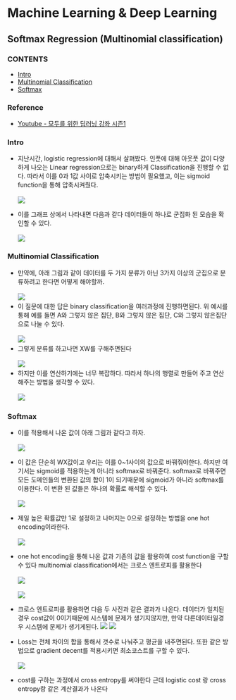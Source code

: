 Machine Learning & Deep Learning
===================================
Softmax Regression (Multinomial classification)
------------------------------------

### CONTENTS
* [Intro](#intro)
* [Multinomial Classification](#multinomial-classification)
* [Softmax](#softmax)

### Reference
* [Youtube - 모두를 위한 딥러닝 강좌 시즌1](https://www.youtube.com/watch?v=BS6O0zOGX4E&list=PLlMkM4tgfjnLSOjrEJN31gZATbcj_MpUm&index=1)

### Intro
* 지난시간, logistic regression에 대해서 살펴봤다. 인풋에 대해 아웃풋 값이 다양하게 나오는 Linear regression으로는 binary하게 Classification을 진행할 수 없다. 따라서 이를 0과 1값 사이로 압축시키는 방법이 필요했고, 이는 sigmoid function을 통해 압축시켜줬다.<br></br>
![](https://postfiles.pstatic.net/MjAxODExMDhfOTYg/MDAxNTQxNjQ0NjQ2MDIy.JD6Q7PlCo_N2w8pxK6WV34px-lQ1JxuALDV8iwaVygUg.AWPMrzqHxrUEBBS5ra9OZ2ghFZRaf-tn12BzZGTjzTsg.PNG.npqfr123/image.png?type=w773)

* 이를 그래프 상에서 나타내면 다음과 같다 데이터들이 하나로 군집화 된 모습을 확인할 수 있다.<br></br>
![](https://postfiles.pstatic.net/MjAxODExMDhfMTU2/MDAxNTQxNjQ0NzEyNzMz.PZyoM2P3-cQhpMHnLSJqIAkDrb_YwoH0qCIy2KdVJpYg.rd8X0ttvhtvpo1UCe-8uEojx351mQgliY4vYYTWxjL8g.PNG.npqfr123/image.png?type=w773)

### Multinomial Classification
* 만약에, 아래 그림과 같이 데이터를 두 가지 분류가 아닌 3가지 이상의 군집으로 분류하려고 한다면 어떻게 해야할까.<br></br>
![](https://postfiles.pstatic.net/MjAxODExMDhfMjI0/MDAxNTQxNjQ0Nzk1MDI5.XqQeP5Ts2xI7-7AIGVtOy3o4Vm1Jqtd52Gbe50Qtl8sg.lRvDBtVa7v9Jbb3TJS3wjAJnkZtxzmcpMrLMA1M9xskg.PNG.npqfr123/image.png?type=w773)
* 이 질문에 대한 답은 binary classification을 여러과정에 진행하면된다. 위 예시를 통해 예를 들면 A와 그렇지 않은 집단, B와 그렇지 않은 집단, C와 그렇지 않은집단으로 나눌 수 있다.<br></br>
![](https://postfiles.pstatic.net/MjAxODExMDhfMjg2/MDAxNTQxNjQ0ODE0NzAy.1Wm0sYihXShrseC-EFUodqw9UZd24Eo4_QPSNekT8h0g.G8R-nSygKqeIHx476M9NOGriOzEHwKtRbRX3upR0V5kg.PNG.npqfr123/image.png?type=w773)
* 그렇게 분류를 하고나면 XW를 구해주면된다<br></br>
![](https://postfiles.pstatic.net/MjAxODExMDhfMjk3/MDAxNTQxNjQ1NDU4MDY3.u-_iqwD3jjwsnrlbodqEujVLhOpqGEUMbnmZCUy96lsg.5Vg-pOlaz_9Nsc9sZgGHyTTudfmKIQYCvEa5KkBwW2cg.PNG.npqfr123/image.png?type=w773)
* 하지만 이를 연산하기에는 너무 복잡하다. 따라서 하나의 행렬로 만들어 주고 연산해주는 방법을 생각할 수 있다.<br></br>
![](https://postfiles.pstatic.net/MjAxODExMDhfMTcg/MDAxNTQxNjQ1NDc3NDMx.SNYtmgMXJQLy9dnFY2ZyFYLFGZ-pa7kd2V8ojkUPMckg.1xClsSHLDSrwXjn_HbdGlLbFeDytuLoegOi8Jrf2dGcg.PNG.npqfr123/image.png?type=w773)


### Softmax
* 이를 적용해서 나온 값이 아래 그림과 같다고 하자.<br></br>
![](https://postfiles.pstatic.net/MjAxODExMDhfNjEg/MDAxNTQxNjUwNTI3OTky.xWcLyDyNIOuhlVDyvBdBUqjXXkqzSv-BCDnZnHWABtgg._jBI0L13rJnZurczpG8p8P2K5lyDM-O2_4iKRz6keKUg.PNG.npqfr123/image.png?type=w773)

* 이 값은 단순히 WX값이고 우리는 이를 0~1사이의 값으로 바꿔줘야한다. 하지만 여기서는 sigmoid를 적용하는게 아니라 softmax로 바꿔준다. softmax로 바꿔주면 모든 도메인들의 변환된 값의 합이 1이 되기때문에 sigmoid가 아니라 softmax를 이용한다. 이 변환 된 값들은 하나의 확률로 해석할 수 있다.<br></br>
![](https://postfiles.pstatic.net/MjAxODExMDhfMjg3/MDAxNTQxNjUwNjEzNjg2.6UNdx1mvypQLLixDJNDzV8R08h4tAD0QFHOA_Mfdnmcg.Ds9s7ex-ZL9MjPx1iZyJK56SEpt0sfM0cdJLn-7wvdsg.PNG.npqfr123/image.png?type=w773)

* 제일 높은 확률값만 1로 설정하고 나머지는 0으로 설정하는 방법을 one hot encoding이라한다.<br></br>
![](https://postfiles.pstatic.net/MjAxODExMDhfMTUw/MDAxNTQxNjUwNjM3MjA1.CZYbl7GvcUg4Vj6DjzsCvZetn_K1jChtsF8memBOtYwg.uM6TlN31t5LEtDkLYwOeHncq9_U62OhUe6TSLx7eEr4g.PNG.npqfr123/image.png?type=w773)

* one hot encoding을 통해 나온 값과 기존의 값을 활용하여 cost function을 구할 수 있다 multinomial classification에서는 크로스 엔트로피를 활용한다<br></br>
![](https://postfiles.pstatic.net/MjAxODExMDhfNzEg/MDAxNTQxNjUwNjcyNzM4.Ap7zMSEiYsGJRIwzwXgtkoXQnqJsPQ8tCb1tuiyILIQg.pIfFgHL4_NJR2ugrd0NfJHhNKPdloXC8SkLoNVRvYBIg.PNG.npqfr123/image.png?type=w773)<br></br>
![](https://postfiles.pstatic.net/MjAxODExMDhfMjI3/MDAxNTQxNjUwNjk2Mzky.X0CWT6Dv10Ng2jcuSwKqKNKkp-6af8JyY97OEkxkTkog.h1RX7ol6hLtwucD2h9k50FlsVXYS2awk03WRS_IGVPIg.PNG.npqfr123/image.png?type=w773)

* 크로스 엔트로피를 활용하면 다음 두 사진과 같은 결과가 나온다. 데이터가 일치된 경우 cost값이 0이기때문에 시스템에 문제가 생기지않지만, 만약 다른데이터일경우 시스템에 문제가 생기게된다.
![](https://postfiles.pstatic.net/MjAxODExMDhfMTMw/MDAxNTQxNjUwNzA4Mzgx.NcvdXyHpOQ--dfKbCvP0iTlSAezi7Ya6zdBwHHPIzyEg.8LEN61chTtgegldGbdTfyZRyZc_9xDdoR0gvGH_NVdYg.PNG.npqfr123/image.png?type=w773)
![](https://postfiles.pstatic.net/MjAxODExMDhfMTQ1/MDAxNTQxNjUwNzIwNjY3.OlfMlAgP82FbZT4WLhrpreACTIjGj43vbW5KM1qt53Ig.5z4J8xo_Y_LiyI1AUcj3210CeLFESJr3xwn-KY8Xud4g.PNG.npqfr123/image.png?type=w773)

* Loss는 전체 차이의 합을 통해서 갯수로 나눠주고 평균을 내주면된다. 또한 같은 방법으로 gradient decent를 적용시키면 최소코스트를 구할 수 있다.<br></br>
![](https://postfiles.pstatic.net/MjAxODExMDhfMTYy/MDAxNTQxNjUwNzQxNTA5.CQBjc_mpvOOzbaF5Hy23Cy9Yx9wFT0hrHgS7tdUPvNsg.HF-LR5MWmyk4jJ7F3yNXVBjZ6BsucOC9mm_qG2DpW78g.PNG.npqfr123/image.png?type=w773)

* cost를 구하는 과정에서 cross entropy를 써야한다 근데 logistic cost 랑 cross entropy랑 같은 계산결과가 나온다
